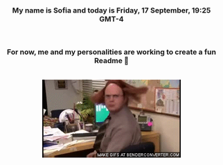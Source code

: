 


<div align="center">
<h3 >My name is Sofia and today is Friday, 17 September, 19:25 GMT-4</h3><br>
<h3 >For now, me and my personalities are working to create a fun Readme 👋
</h3><br>
<img src='img/dwight.gif' alt='working...'/>
</div>
